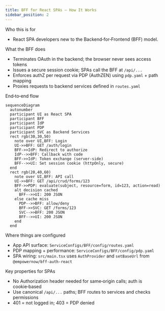 ```yaml
---
title: BFF for React SPAs — How It Works
sidebar_position: 2
---
```


Who this is for

- React SPA developers new to the Backend‑for‑Frontend (BFF) model.

What the BFF does

- Terminates OAuth in the backend; the browser never sees access tokens
- Issues a secure session cookie; SPAs call the BFF at `/api/...`
- Enforces authZ per request via PDP (AuthZEN) using `pdp.yaml` + path mapping
- Proxies requests to backend services defined in `routes.yaml`

End‑to‑end flow

```mermaid
sequenceDiagram
  autonumber
  participant UI as React SPA
  participant BFF
  participant IdP
  participant PDP
  participant SVC as Backend Services
  rect rgb(30,30,50)
    note over UI,BFF: Login
    UI->>BFF: GET /auth/login
    BFF->>IdP: Redirect to authorize
    IdP-->>BFF: Callback with code
    BFF->>IdP: Token exchange (server-side)
    BFF-->>UI: Set session cookie (httpOnly, secure)
  end
  rect rgb(20,40,60)
    note over UI,BFF: API call
    UI->>BFF: GET /api/crud/forms/123
    BFF->>PDP: evaluate(subject, resource=form, id=123, action=read)
    alt decision cached
      BFF-->>UI: 200 JSON
    else cache miss
      PDP-->>BFF: allow/deny
      BFF->>SVC: GET /forms/123
      SVC-->>BFF: 200 JSON
      BFF-->>UI: 200 JSON
    end
  end
```

Where things are configured

- App API surface: `ServiceConfigs/BFF/config/routes.yaml`
- PDP mapping + performance: `ServiceConfigs/BFF/config/pdp.yaml`
- SPA wiring: `src/main.tsx` uses `AuthProvider` and `setBaseUrl` from `@empowernow/bff-auth-react`

Key properties for SPAs

- No Authorization header needed for same‑origin calls; auth is cookie‑based
- Use canonical `/api/...` paths; BFF routes to services and checks permissions
- 401 = not logged in; 403 = PDP denied


